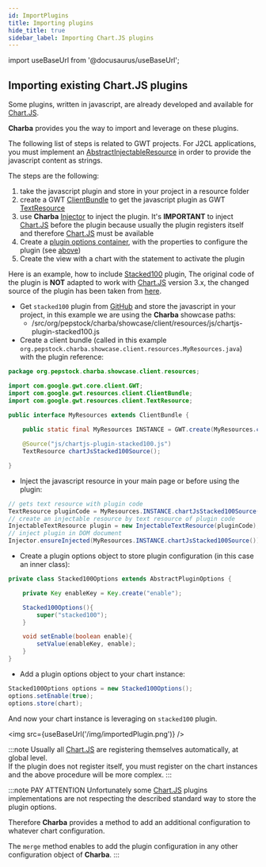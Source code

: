 ```yaml
---
id: ImportPlugins
title: Importing plugins
hide_title: true
sidebar_label: Importing Chart.JS plugins
---
```

import useBaseUrl from '@docusaurus/useBaseUrl';

## Importing existing Chart.JS plugins 

Some plugins, written in javascript, are already developed and available for [Chart.JS](http://www.chartjs.org/).

**Charba** provides you the way to import and leverage on these plugins.

The following list of steps is related to GWT projects. For J2CL applications, you must implement an [AbstractInjectableResource](https://pepstock-org.github.io/Charba/5.0/org/pepstock/charba/client/resources/AbstractInjectableResource.html) in order to provide the javascript content as strings.

The steps are the following:

 1. take the javascript plugin and store in your project in a resource folder 
 1. create a GWT [ClientBundle](http://www.gwtproject.org/doc/latest/DevGuideClientBundle.html) to get the javascript plugin as GWT [TextResource](http://www.gwtproject.org/doc/latest/DevGuideClientBundle.html#TextResource)
 1. use **Charba** [Injector](https://pepstock-org.github.io/Charba/5.0/org/pepstock/charba/client/Injector.html) to inject the plugin. It's **IMPORTANT** to inject [Chart.JS](http://www.chartjs.org/) before the plugin because usually the plugin registers itself and therefore [Chart.JS](http://www.chartjs.org/) must be available
 1. Create a [plugin options container](https://pepstock-org.github.io/Charba/5.0/org/pepstock/charba/client/plugins/AbstractPluginOptions.html), with the properties to configure the plugin (see [above](./#options))
 1. Create the view with a chart with the statement to activate the plugin

Here is an example, how to include [Stacked100](https://github.com/y-takey/chartjs-plugin-stacked100) plugin, The original code of the plugin is **NOT** adapted to work with [Chart.JS](http://www.chartjs.org/) version 3.x, the changed source of the plugin has been taken from [here](https://raw.githubusercontent.com/pepstock-org/Charba-Showcase/master/src/org/pepstock/charba/showcase/client/resources/js/chartjs-plugin-stacked100.js).

 * Get `stacked100` plugin from [GitHub](https://raw.githubusercontent.com/pepstock-org/Charba-Showcase/master/src/org/pepstock/charba/showcase/client/resources/js/chartjs-plugin-stacked100.js) and store the javascript in your project, in this example we are using the **Charba** showcase paths:
    * /src/org/pepstock/charba/showcase/client/resources/js/chartjs-plugin-stacked100.js
 * Create a client bundle (called in this example `org.pepstock.charba.showcase.client.resources.MyResources.java`) with the plugin reference:

```java
package org.pepstock.charba.showcase.client.resources;

import com.google.gwt.core.client.GWT;
import com.google.gwt.resources.client.ClientBundle;
import com.google.gwt.resources.client.TextResource;

public interface MyResources extends ClientBundle {
	
	public static final MyResources INSTANCE = GWT.create(MyResources.class);

	@Source("js/chartjs-plugin-stacked100.js")
	TextResource chartJsStacked100Source();

}    
```

 * Inject the javascript resource in your main page or before using the plugin:

```java
// gets text resource with plugin code
TextResource pluginCode = MyResources.INSTANCE.chartJsStacked100Source();
// create an injectable resource by text resource of plugin code
InjectableTextResource plugin = new InjectableTextResource(pluginCode);
// inject plugin in DOM document
Injector.ensureInjected(MyResources.INSTANCE.chartJsStacked100Source());
```
 
 * Create a plugin options object to store plugin configuration (in this case an inner class):
 
```java
private class Stacked100Options extends AbstractPluginOptions {

	private Key enableKey = Key.create("enable");

	Stacked100Options(){
		super("stacked100");
	}

	void setEnable(boolean enable){
		setValue(enableKey, enable);
	}
} 
```

 * Add a plugin options object to your chart instance:

```java
Stacked100Options options = new Stacked100Options();
options.setEnable(true);
options.store(chart);
```

And now your chart instance is leveraging on `stacked100` plugin.

<img src={useBaseUrl('/img/importedPlugin.png')} />

:::note
Usually all [Chart.JS](http://www.chartjs.org/) are registering themselves automatically, at global level.<br/>If the plugin does not register itself, you must register on the chart instances and the above procedure will be more complex.
:::

:::note PAY ATTENTION
Unfortunately some [Chart.JS](https://www.chartjs.org/docs/3.6.1/developers/plugins.html#plugin-options) plugins implementations are not respecting the described standard way to store the plugin options.

Therefore **Charba** provides a method to add an additional configuration to whatever chart configuration.

The `merge` method enables to add the plugin configuration in any other configuration object of **Charba**. 
:::